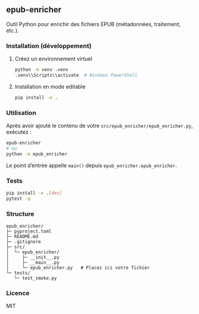 ## epub-enricher

Outil Python pour enrichir des fichiers EPUB (métadonnées, traitement, etc.).

### Installation (développement)

1. Créez un environnement virtuel
    ```bash
    python -m venv .venv
    .venv\\Scripts\\activate  # Windows PowerShell
    ```
2. Installation en mode editable
    ```bash
    pip install -e .
    ```

### Utilisation

Après avoir ajouté le contenu de votre `src/epub_enricher/epub_enricher.py`, exécutez :

```bash
epub-enricher
# ou
python -m epub_enricher
```

Le point d’entrée appelle `main()` depuis `epub_enricher.epub_enricher`.

### Tests

```bash
pip install -e .[dev]
pytest -q
```

### Structure

```
epub_enricher/
├─ pyproject.toml
├─ README.md
├─ .gitignore
├─ src/
│  └─ epub_enricher/
│     ├─ __init__.py
│     ├─ __main__.py
│     └─ epub_enricher.py   # Placez ici votre fichier
└─ tests/
   └─ test_smoke.py
```

### Licence

MIT
